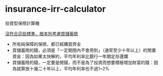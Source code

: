 # insurance-irr-calculator
投資型保險計算機

[沒符合這些標準，根本別考慮買儲蓄險](https://www.cheers.com.tw/article/article.action?id=5072359&eturec=1&page=1)
- 所有純保障的保險，都已經購買齊全
- 買儲蓄險的錢，必須是「一定期間內不會用到」（通常至少十年以上）的閒置資金：因為如果太快解約，平均年利率比銀行一年期定存還爛
- 買儲蓄險的錢，一定要是閒錢，而不是為了投資而想要積極增加財富的錢：因為就算放十幾二十年以上，平均年利率也不過1~2%

